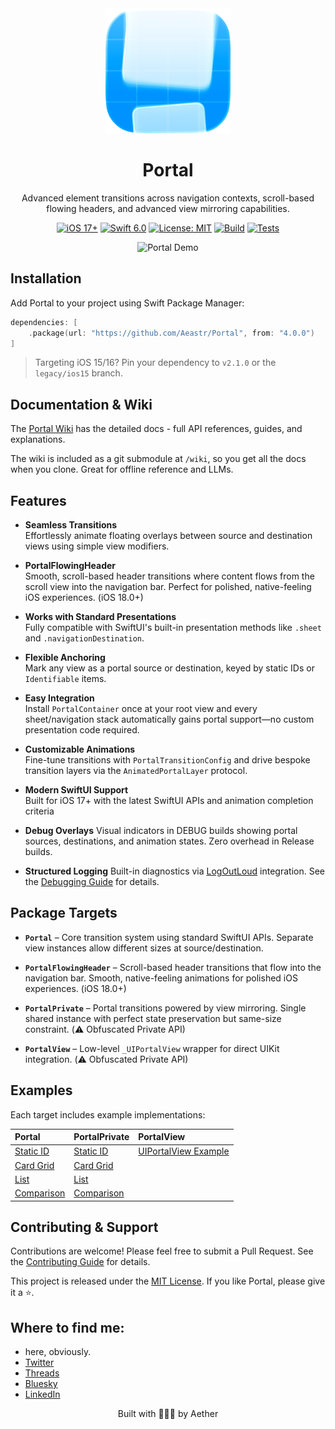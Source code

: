 <div align="center">
  <img width="200" height="200" src="/Resources/icon/icon.png" alt="Portal Logo">
  <h1><b>Portal</b></h1>
  <p>
    Advanced element transitions across navigation contexts, scroll-based flowing headers, and advanced view mirroring capabilities.
  </p>
</div>

<p align="center">
  <a href="https://developer.apple.com/ios/"><img src="https://img.shields.io/badge/iOS-17%2B-purple.svg" alt="iOS 17+"></a>
  <a href="https://swift.org/"><img src="https://img.shields.io/badge/Swift-6.0-orange.svg" alt="Swift 6.0"></a>
  <a href="LICENSE"><img src="https://img.shields.io/badge/License-MIT-green.svg" alt="License: MIT"></a>
  <a href="https://github.com/Aeastr/Portal/actions/workflows/build.yml"><img src="https://github.com/Aeastr/Portal/actions/workflows/build.yml/badge.svg" alt="Build"></a>
  <a href="https://github.com/Aeastr/Portal/actions/workflows/tests.yml"><img src="https://github.com/Aeastr/Portal/actions/workflows/tests.yml/badge.svg" alt="Tests"></a>
</p>

<div align="center">
  <img width="600" src="/Resources/examples/example1.gif" alt="Portal Demo">
</div>


## Installation

Add Portal to your project using Swift Package Manager:

```swift
dependencies: [
    .package(url: "https://github.com/Aeastr/Portal", from: "4.0.0")
]
```

> Targeting iOS 15/16? Pin your dependency to `v2.1.0` or the `legacy/ios15` branch.

## Documentation & Wiki

The [Portal Wiki](https://github.com/Aeastr/Portal/wiki) has the detailed docs - full API references, guides, and explanations.

The wiki is included as a git submodule at `/wiki`, so you get all the docs when you clone. Great for offline reference and LLMs.


## Features

- **Seamless Transitions**  
  Effortlessly animate floating overlays between source and destination views using simple view modifiers.

- **PortalFlowingHeader**  
  Smooth, scroll-based header transitions where content flows from the scroll view into the navigation bar. Perfect for polished, native-feeling iOS experiences. (iOS 18.0+)

- **Works with Standard Presentations**  
  Fully compatible with SwiftUI's built-in presentation methods like `.sheet` and `.navigationDestination`.

- **Flexible Anchoring**  
  Mark any view as a portal source or destination, keyed by static IDs or `Identifiable` items.

- **Easy Integration**  
  Install `PortalContainer` once at your root view and every sheet/navigation stack automatically gains portal support—no custom presentation code required.

- **Customizable Animations**  
  Fine-tune transitions with `PortalTransitionConfig` and drive bespoke transition layers via the `AnimatedPortalLayer` protocol.

- **Modern SwiftUI Support**  
  Built for iOS 17+ with the latest SwiftUI APIs and animation completion criteria

- **Debug Overlays**
  Visual indicators in DEBUG builds showing portal sources, destinations, and animation states. Zero overhead in Release builds.

- **Structured Logging**
  Built-in diagnostics via [LogOutLoud](https://github.com/Aeastr/LogOutLoud) integration. See the [Debugging Guide](https://github.com/Aeastr/Portal/wiki/Debugging) for details.
  
## Package Targets

- **`Portal`** – Core transition system using standard SwiftUI APIs. Separate view instances allow different sizes at source/destination.

- **`PortalFlowingHeader`** – Scroll-based header transitions that flow into the navigation bar. Smooth, native-feeling animations for polished iOS experiences. (iOS 18.0+) 

- **`PortalPrivate`** – Portal transitions powered by view mirroring. Single shared instance with perfect state preservation but same-size constraint. (⚠️ Obfuscated Private API)

- **`PortalView`** – Low-level `_UIPortalView` wrapper for direct UIKit integration.  (⚠️ Obfuscated Private API)


## Examples

Each target includes example implementations:

| **Portal** | **PortalPrivate** | **PortalView** |
|:---|:---|:---|
| [Static ID](Sources/Portal/Examples/PortalExample_StaticID.swift) | [Static ID](Sources/PortalPrivate/Examples/PortalExample_StaticID.swift) | [UIPortalView Example](Sources/PortalView/UIPortalViewExample.swift) |
| [Card Grid](Sources/Portal/Examples/PortalExample_CardGrid.swift) | [Card Grid](Sources/PortalPrivate/Examples/PortalExample_CardGrid.swift) | |
| [List](Sources/Portal/Examples/PortalExample_List.swift) | [List](Sources/PortalPrivate/Examples/PortalExample_List.swift) | |
| [Comparison](Sources/Portal/Examples/PortalExample_Comparison.swift) | [Comparison](Sources/PortalPrivate/Examples/PortalExample_Comparison.swift) | |

## Contributing & Support

Contributions are welcome! Please feel free to submit a Pull Request. See the [Contributing Guide](CONTRIBUTING.md) for details.

This project is released under the [MIT License](LICENSE.md). If you like Portal, please give it a ⭐️.

## Where to find me:  
- here, obviously.  
- [Twitter](https://x.com/AetherAurelia)  
- [Threads](https://www.threads.net/@aetheraurelia)  
- [Bluesky](https://bsky.app/profile/aethers.world)  
- [LinkedIn](https://www.linkedin.com/in/willjones24)

<p align="center">Built with 🍏🌀🚪 by Aether</p>
